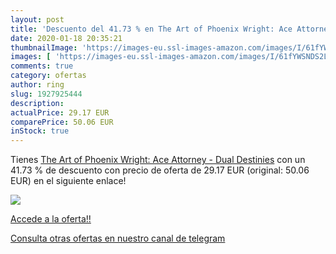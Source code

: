 ```yaml
---
layout: post
title: 'Descuento del 41.73 % en The Art of Phoenix Wright: Ace Attorney '
date: 2020-01-18 20:35:21
thumbnailImage: 'https://images-eu.ssl-images-amazon.com/images/I/61fYWSNDS2L._SL200_.jpg'
images: [ 'https://images-eu.ssl-images-amazon.com/images/I/61fYWSNDS2L._SL200_.jpg' ]
comments: true
category: ofertas
author: ring
slug: 1927925444
description:
actualPrice: 29.17 EUR
comparePrice: 50.06 EUR
inStock: true
---
```


Tienes [The Art of Phoenix Wright: Ace Attorney - Dual Destinies](https://www.amazon.com/dp/1927925444/?tag=redken08-20) con un 41.73 % de descuento con precio de oferta de 29.17 EUR (original: 50.06 EUR) en el siguiente enlace!

[![](https://images-eu.ssl-images-amazon.com/images/I/61fYWSNDS2L._SL200_.jpg)](https://www.amazon.com/dp/1927925444/?tag=redken08-20)

[Accede a la oferta!!](https://www.amazon.com/dp/1927925444/?tag=redken08-20)

[Consulta otras ofertas en nuestro canal de telegram](https://t.me/s/ofertas25)
